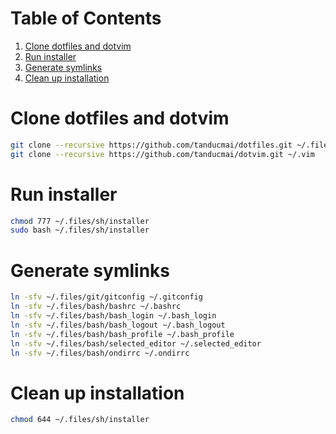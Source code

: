 # Table of Contents

1. [Clone dotfiles and dotvim](#clone-dotfiles-and-dotvim)
1. [Run installer](#run-installer)
1. [Generate symlinks](#generate-symlinks)
1. [Clean up installation](#clean-up-installation)

# Clone dotfiles and dotvim

```bash
git clone --recursive https://github.com/tanducmai/dotfiles.git ~/.files
git clone --recursive https://github.com/tanducmai/dotvim.git ~/.vim
```

# Run installer

```bash
chmod 777 ~/.files/sh/installer
sudo bash ~/.files/sh/installer
```

# Generate symlinks

```bash
ln -sfv ~/.files/git/gitconfig ~/.gitconfig
ln -sfv ~/.files/bash/bashrc ~/.bashrc
ln -sfv ~/.files/bash/bash_login ~/.bash_login
ln -sfv ~/.files/bash/bash_logout ~/.bash_logout
ln -sfv ~/.files/bash/bash_profile ~/.bash_profile
ln -sfv ~/.files/bash/selected_editor ~/.selected_editor
ln -sfv ~/.files/bash/ondirrc ~/.ondirrc
```

# Clean up installation

```bash
chmod 644 ~/.files/sh/installer
```

